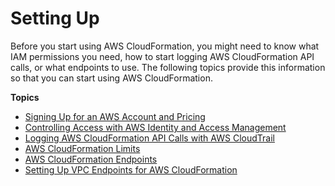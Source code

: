 # Setting Up<a name="settingup"></a>

Before you start using AWS CloudFormation, you might need to know what IAM permissions you need, how to start logging AWS CloudFormation API calls, or what endpoints to use\. The following topics provide this information so that you can start using AWS CloudFormation\.

**Topics**
+ [Signing Up for an AWS Account and Pricing](cfn-sign-up-for-aws.md)
+ [Controlling Access with AWS Identity and Access Management](using-iam-template.md)
+ [Logging AWS CloudFormation API Calls with AWS CloudTrail](cfn-api-logging-cloudtrail.md)
+ [AWS CloudFormation Limits](cloudformation-limits.md)
+ [AWS CloudFormation Endpoints](using-cfn-endpoints.md)
+ [Setting Up VPC Endpoints for AWS CloudFormation](cfn-vpce-bucketnames.md)

